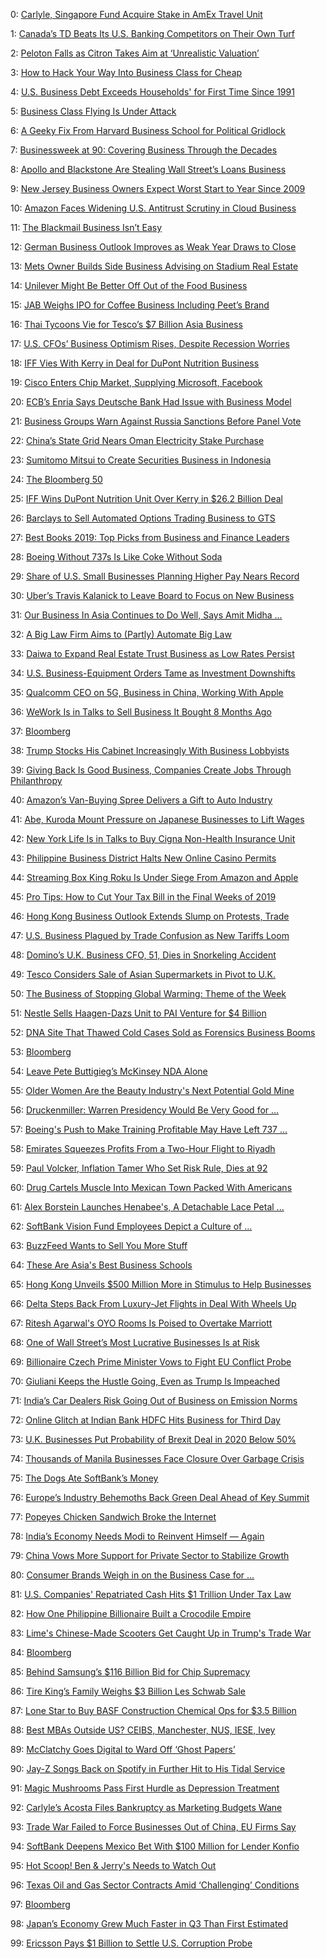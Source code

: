 0: 	 [Carlyle, Singapore Fund Acquire Stake in AmEx Travel Unit](https://www.bloomberg.com/news/articles/2019-12-17/carlyle-qatar-fund-acquire-stake-in-amex-corporate-travel-unit) 

1: 	 [Canada’s TD Beats Its U.S. Banking Competitors on Their Own Turf](https://www.bloomberg.com/news/articles/2019-12-12/canada-s-td-beats-its-u-s-banking-competitors-on-their-own-turf) 

2: 	 [Peloton Falls as Citron Takes Aim at ‘Unrealistic Valuation’](https://www.bloomberg.com/news/articles/2019-12-10/peloton-falls-after-citron-sets-5-target-on-rising-competition) 

3: 	 [How to Hack Your Way Into Business Class for Cheap](https://www.bloomberg.com/news/articles/2019-12-18/how-to-hack-your-way-into-business-class) 

4: 	 [U.S. Business Debt Exceeds Households' for First Time Since 1991](https://www.bloomberg.com/news/articles/2019-12-12/u-s-business-debt-exceeds-households-for-first-time-since-1991) 

5: 	 [Business Class Flying Is Under Attack](https://www.bloomberg.com/opinion/articles/2019-12-13/climate-change-should-we-scrap-business-class-or-11-flights) 

6: 	 [A Geeky Fix From Harvard Business School for Political Gridlock](https://www.bloomberg.com/news/articles/2019-12-18/a-geeky-fix-from-harvard-business-school-for-political-gridlock) 

7: 	 [Businessweek at 90: Covering Business Through the Decades](https://www.bloomberg.com/news/features/2019-12-20/businessweek-at-90-covering-business-through-the-decades) 

8: 	 [Apollo and Blackstone Are Stealing Wall Street’s Loans Business](https://www.bloomberg.com/news/articles/2019-12-18/apollo-and-blackstone-are-stealing-wall-street-s-loans-business) 

9: 	 [New Jersey Business Owners Expect Worst Start to Year Since 2009](https://www.bloomberg.com/news/articles/2019-12-04/new-jersey-business-owners-expect-worst-start-to-year-since-2009) 

10: 	 [Amazon Faces Widening U.S. Antitrust Scrutiny in Cloud Business](https://www.bloomberg.com/news/articles/2019-12-04/amazon-faces-widening-u-s-antitrust-scrutiny-in-cloud-business) 

11: 	 [The Blackmail Business Isn’t Easy](https://www.bloomberg.com/opinion/articles/2019-12-02/the-blackmail-business-isn-t-easy) 

12: 	 [German Business Outlook Improves as Weak Year Draws to Close](https://www.bloomberg.com/news/articles/2019-12-18/german-business-outlook-improves-as-slow-year-draws-to-close) 

13: 	 [Mets Owner Builds Side Business Advising on Stadium Real Estate](https://www.bloomberg.com/news/articles/2019-12-20/mets-owner-builds-side-business-advising-on-stadium-real-estate) 

14: 	 [Unilever Might Be Better Off Out of the Food Business](https://www.bloomberg.com/opinion/articles/2019-12-17/unilever-might-be-better-off-out-of-the-food-business) 

15: 	 [JAB Weighs IPO for Coffee Business Including Peet’s Brand](https://www.bloomberg.com/news/articles/2019-12-17/jab-weighs-ipo-for-coffee-business-including-peet-s-brand) 

16: 	 [Thai Tycoons Vie for Tesco’s $7 Billion Asia Business](https://www.bloomberg.com/news/articles/2019-12-27/thai-tycoons-said-to-vie-for-tesco-s-7-billion-asia-business) 

17: 	 [U.S. CFOs’ Business Optimism Rises, Despite Recession Worries](https://www.bloomberg.com/news/articles/2019-12-11/u-s-cfos-business-optimism-rises-despite-recession-worries) 

18: 	 [IFF Vies With Kerry in Deal for DuPont Nutrition Business](https://www.bloomberg.com/news/articles/2019-12-08/iff-said-to-vie-with-kerry-in-deal-for-dupont-nutrition-business) 

19: 	 [Cisco Enters Chip Market, Supplying Microsoft, Facebook](https://www.bloomberg.com/news/articles/2019-12-11/cisco-enters-chip-business-begins-supplying-microsoft-facebook) 

20: 	 [ECB’s Enria Says Deutsche Bank Had Issue with Business Model](https://www.bloomberg.com/news/articles/2019-12-17/ecb-s-enria-says-deutsche-bank-had-an-issue-with-business-model) 

21: 	 [Business Groups Warn Against Russia Sanctions Before Panel Vote](https://www.bloomberg.com/news/articles/2019-12-17/business-groups-warn-against-russia-sanctions-before-panel-vote) 

22: 	 [China’s State Grid Nears Oman Electricity Stake Purchase](https://www.bloomberg.com/news/articles/2019-12-15/china-s-state-grid-said-to-near-oman-electricity-stake-purchase) 

23: 	 [Sumitomo Mitsui to Create Securities Business in Indonesia](https://www.bloomberg.com/news/articles/2019-12-05/sumitomo-mitsui-to-create-securities-business-in-indonesia) 

24: 	 [The Bloomberg 50](https://www.bloomberg.com/features/2019-bloomberg-50/) 

25: 	 [IFF Wins DuPont Nutrition Unit Over Kerry in $26.2 Billion Deal](https://www.bloomberg.com/news/articles/2019-12-15/iff-is-said-to-near-26-billion-deal-for-dupont-nutrition-unit) 

26: 	 [Barclays to Sell Automated Options Trading Business to GTS](https://www.bloomberg.com/news/articles/2019-12-11/barclays-to-sell-automated-options-trading-business-to-gts) 

27: 	 [Best Books 2019: Top Picks from Business and Finance Leaders](https://www.bloomberg.com/features/2019-best-books/) 

28: 	 [Boeing Without 737s Is Like Coke Without Soda](https://www.bloomberg.com/opinion/articles/2019-12-16/boeing-halting-737-max-would-shut-down-half-its-business) 

29: 	 [Share of U.S. Small Businesses Planning Higher Pay Nears Record](https://www.bloomberg.com/news/articles/2019-12-05/share-of-u-s-small-businesses-planning-higher-pay-nears-record) 

30: 	 [Uber’s Travis Kalanick to Leave Board to Focus on New Business](https://www.bloomberg.com/news/articles/2019-12-24/uber-s-kalanick-to-leave-board-to-focus-on-new-business) 

31: 	 [Our Business In Asia Continues to Do Well, Says Amit Midha ...](https://www.bloomberg.com/news/videos/2019-12-16/our-business-in-asia-continues-to-do-well-says-dell-technologies-s-midha-video) 

32: 	 [A Big Law Firm Aims to (Partly) Automate Big Law](https://www.bloomberg.com/news/articles/2019-12-16/a-big-law-firm-aims-to-partly-automate-big-law-before-deadline) 

33: 	 [Daiwa to Expand Real Estate Trust Business as Low Rates Persist](https://www.bloomberg.com/news/articles/2019-12-25/daiwa-to-expand-real-estate-trust-business-as-low-rates-persist) 

34: 	 [U.S. Business-Equipment Orders Tame as Investment Downshifts](https://www.bloomberg.com/news/articles/2019-12-23/u-s-business-equipment-orders-tame-amid-investment-downshift) 

35: 	 [Qualcomm CEO on 5G, Business in China, Working With Apple](https://www.bloomberg.com/news/videos/2019-12-02/qualcomm-ceo-on-5g-business-in-china-working-with-apple-video) 

36: 	 [WeWork Is in Talks to Sell Business It Bought 8 Months Ago](https://www.bloomberg.com/news/articles/2019-12-11/wework-said-to-be-in-talks-to-sell-managed-by-q) 

37: 	 [Bloomberg](https://www.bloomberg.com/news/audio/2019-12-20/sarah-cone-discusses-disrupting-venture-capital-podcast) 

38: 	 [Trump Stocks His Cabinet Increasingly With Business Lobbyists](https://www.bloomberg.com/news/articles/2019-12-02/trump-stocks-his-cabinet-increasingly-with-business-lobbyists) 

39: 	 [Giving Back Is Good Business, Companies Create Jobs Through Philanthropy](https://www.bloomberg.com/news/videos/2019-12-18/businesses-give-back-in-2019-video) 

40: 	 [Amazon’s Van-Buying Spree Delivers a Gift to Auto Industry](https://www.bloomberg.com/news/articles/2019-12-19/amazon-van-buying-supports-banner-year-for-auto-fleet-business) 

41: 	 [Abe, Kuroda Mount Pressure on Japanese Businesses to Lift Wages](https://www.bloomberg.com/news/articles/2019-12-26/abe-kuroda-mount-pressure-on-japanese-businesses-to-lift-wages) 

42: 	 [New York Life Is in Talks to Buy Cigna Non-Health Insurance Unit](https://www.bloomberg.com/news/articles/2019-12-10/new-york-life-in-talks-to-buy-cigna-non-health-insurance-unit) 

43: 	 [Philippine Business District Halts New Online Casino Permits](https://www.bloomberg.com/news/articles/2019-12-09/philippine-business-district-halts-new-online-casino-permits) 

44: 	 [Streaming Box King Roku Is Under Siege From Amazon and Apple](https://www.bloomberg.com/news/articles/2019-12-11/streaming-box-king-roku-is-under-seige-from-amazon-and-apple) 

45: 	 [Pro Tips: How to Cut Your Tax Bill in the Final Weeks of 2019](https://www.bloomberg.com/news/articles/2019-12-08/pro-tips-how-to-cut-your-tax-bill-in-the-final-weeks-of-2019) 

46: 	 [Hong Kong Business Outlook Extends Slump on Protests, Trade](https://www.bloomberg.com/news/articles/2019-12-04/hong-kong-business-outlook-extends-slump-on-protests-trade-hit) 

47: 	 [U.S. Business Plagued by Trade Confusion as New Tariffs Loom](https://www.bloomberg.com/news/articles/2019-12-07/u-s-business-plagued-by-trade-confusion-as-new-tariffs-loom) 

48: 	 [Domino’s U.K. Business CFO, 51, Dies in Snorkeling Accident](https://www.bloomberg.com/news/articles/2019-12-27/cfo-of-domino-s-pizza-u-k-business-dies-in-snorkeling-accident) 

49: 	 [Tesco Considers Sale of Asian Supermarkets in Pivot to U.K.](https://www.bloomberg.com/news/articles/2019-12-08/tesco-considers-sale-of-thailand-malaysia-supermarket-units-dj) 

50: 	 [The Business of Stopping Global Warming: Theme of the Week](https://www.bloomberg.com/opinion/articles/2019-12-15/climate-change-stopping-global-warming-is-a-market-matter) 

51: 	 [Nestle Sells Haagen-Dazs Unit to PAI Venture for $4 Billion](https://www.bloomberg.com/news/articles/2019-12-11/nestle-said-to-add-4-billion-u-s-ice-cream-arm-to-pai-venture) 

52: 	 [DNA Site That Thawed Cold Cases Sold as Forensics Business Booms](https://www.bloomberg.com/news/articles/2019-12-11/dna-site-that-thawed-cold-cases-sold-as-forensics-business-booms) 

53: 	 [Bloomberg](https://www.bloomberg.com/news/audio/2019-12-10/ben-horowitz-discusses-culture-and-success-podcast) 

54: 	 [Leave Pete Buttigieg’s McKinsey NDA Alone](https://www.bloomberg.com/opinion/articles/2019-12-07/pete-buttigieg-s-mckinsey-nda-isn-t-anyone-else-s-business) 

55: 	 [Older Women Are the Beauty Industry's Next Potential Gold Mine](https://www.bloomberg.com/news/articles/2019-12-04/older-women-are-the-beauty-industry-s-next-potential-gold-mine) 

56: 	 [Druckenmiller: Warren Presidency Would Be Very Good for ...](https://www.bloomberg.com/news/videos/2019-12-18/druckenmiller-warren-presidency-would-be-very-good-for-my-business-video) 

57: 	 [Boeing's Push to Make Training Profitable May Have Left 737 ...](https://www.bloomberg.com/news/articles/2019-12-20/boeing-s-profit-push-may-have-left-737-max-pilots-unprepared) 

58: 	 [Emirates Squeezes Profits From a Two-Hour Flight to Riyadh](https://www.bloomberg.com/news/articles/2019-12-20/emirates-squeezes-profits-from-a-two-hour-flight-to-riyadh) 

59: 	 [Paul Volcker, Inflation Tamer Who Set Risk Rule, Dies at 92](https://www.bloomberg.com/news/articles/2019-12-09/paul-volcker-inflation-tamer-who-set-bank-risk-rule-dies-at-92) 

60: 	 [Drug Cartels Muscle Into Mexican Town Packed With Americans](https://www.bloomberg.com/news/articles/2019-12-03/is-it-safe-to-travel-to-san-miguel-mexico-2019) 

61: 	 [Alex Borstein Launches Henabee's, A Detachable Lace Petal ...](https://www.bloomberg.com/news/articles/2019-12-06/alex-borstein-launches-henabee-s-a-detachable-lace-petal-sleeve) 

62: 	 [SoftBank Vision Fund Employees Depict a Culture of ...](https://www.bloomberg.com/news/features/2019-12-18/softbank-vision-fund-employees-depict-a-culture-of-recklessness) 

63: 	 [BuzzFeed Wants to Sell You More Stuff](https://www.bloomberg.com/news/articles/2019-12-12/buzzfeed-expands-shopping-links-overseas-to-rely-less-on-ads) 

64: 	 [These Are Asia's Best Business Schools](https://www.bloomberg.com/news/videos/2019-12-11/these-are-asia-s-best-business-schools-video) 

65: 	 [Hong Kong Unveils $500 Million More in Stimulus to Help Businesses](https://www.bloomberg.com/news/articles/2019-12-04/hong-kong-announces-further-stimulus-worth-500-million) 

66: 	 [Delta Steps Back From Luxury-Jet Flights in Deal With Wheels Up](https://www.bloomberg.com/news/articles/2019-12-12/delta-to-exit-luxury-jet-flight-business-team-with-wheels-up) 

67: 	 [Ritesh Agarwal's OYO Rooms Is Poised to Overtake Marriott](https://www.bloomberg.com/news/features/2019-12-04/ritesh-agarwal-s-oyo-rooms-is-poised-to-overtake-marriott) 

68: 	 [One of Wall Street’s Most Lucrative Businesses Is at Risk](https://www.bloomberg.com/news/articles/2019-12-06/silicon-valley-curbs-ipo-fees-with-help-from-citadel-securities) 

69: 	 [Billionaire Czech Prime Minister Vows to Fight EU Conflict Probe](https://www.bloomberg.com/news/articles/2019-12-01/eu-audit-finds-czech-leader-has-business-conflict-respekt-says) 

70: 	 [Giuliani Keeps the Hustle Going, Even as Trump Is Impeached](https://www.bloomberg.com/news/features/2019-12-19/giuliani-keeps-the-hustle-going-even-as-trump-is-impeached) 

71: 	 [India’s Car Dealers Risk Going Out of Business on Emission Norms](https://www.bloomberg.com/news/articles/2019-12-18/india-s-car-dealers-risk-going-out-of-business-on-emission-norms) 

72: 	 [Online Glitch at Indian Bank HDFC Hits Business for Third Day](https://www.bloomberg.com/news/articles/2019-12-04/hdfc-bank-s-clients-can-t-transact-online-for-a-third-day) 

73: 	 [U.K. Businesses Put Probability of Brexit Deal in 2020 Below 50%](https://www.bloomberg.com/news/articles/2019-12-05/u-k-businesses-put-probability-of-brexit-deal-in-2020-below-50) 

74: 	 [Thousands of Manila Businesses Face Closure Over Garbage Crisis](https://www.bloomberg.com/news/articles/2019-12-05/thousands-of-manila-businesses-may-be-closed-amid-garbage-crisis) 

75: 	 [The Dogs Ate SoftBank’s Money](https://www.bloomberg.com/opinion/articles/2019-12-10/the-dogs-ate-softbank-s-money) 

76: 	 [Europe’s Industry Behemoths Back Green Deal Ahead of Key Summit](https://www.bloomberg.com/news/articles/2019-12-08/europe-s-industry-behemoths-back-green-deal-ahead-of-key-summit) 

77: 	 [Popeyes Chicken Sandwich Broke the Internet](https://www.bloomberg.com/news/articles/2019-12-04/popeyes-chicken-sandwich-broke-the-internet) 

78: 	 [India’s Economy Needs Modi to Reinvent Himself — Again](https://www.bloomberg.com/opinion/articles/2019-12-02/india-s-falling-gdp-growth-requires-modi-to-free-business-trade) 

79: 	 [China Vows More Support for Private Sector to Stabilize Growth](https://www.bloomberg.com/news/articles/2019-12-23/china-vows-more-support-for-private-sector-to-stabilize-growth) 

80: 	 [Consumer Brands Weigh in on the Business Case for ...](https://www.bloomberg.com/news/videos/2019-12-05/consumer-brands-weigh-in-on-the-business-case-for-sustainability-video) 

81: 	 [U.S. Companies' Repatriated Cash Hits $1 Trillion Under Tax Law](https://www.bloomberg.com/news/articles/2019-12-19/u-s-companies-repatriated-cash-hits-1-trillion-under-tax-law) 

82: 	 [How One Philippine Billionaire Built a Crocodile Empire](https://www.bloomberg.com/news/articles/2019-12-22/home-improvement-mogul-taps-fortune-to-build-a-crocodile-empire) 

83: 	 [Lime's Chinese-Made Scooters Get Caught Up in Trump's Trade War](https://www.bloomberg.com/news/articles/2019-12-05/lime-tries-to-avoid-big-bill-from-trump-s-trade-war) 

84: 	 [Bloomberg](https://www.bloomberg.com/news/audio/2019-12-17/hacking-your-way-into-business-class-podcast) 

85: 	 [Behind Samsung’s $116 Billion Bid for Chip Supremacy](https://www.bloomberg.com/news/articles/2019-12-23/behind-samsung-s-116-billion-bid-for-chip-supremacy) 

86: 	 [Tire King’s Family Weighs $3 Billion Les Schwab Sale](https://www.bloomberg.com/news/articles/2019-12-24/tire-king-s-family-is-said-to-weigh-3-billion-les-schwab-sale) 

87: 	 [Lone Star to Buy BASF Construction Chemical Ops for $3.5 Billion](https://www.bloomberg.com/news/articles/2019-12-21/lone-star-to-buy-basf-construction-chemical-ops-for-3-5-billion) 

88: 	 [Best MBAs Outside US? CEIBS, Manchester, NUS, IESE, Ivey](https://www.bloomberg.com/news/articles/2019-12-09/best-mbas-outside-u-s-ceibs-manchester-nus-iese-ivey) 

89: 	 [McClatchy Goes Digital to Ward Off ‘Ghost Papers’](https://www.bloomberg.com/opinion/articles/2019-12-05/mcclatchy-goes-digital-to-ward-off-ghost-papers) 

90: 	 [Jay-Z Songs Back on Spotify in Further Hit to His Tidal Service](https://www.bloomberg.com/news/articles/2019-12-04/jay-z-songs-back-on-spotify-in-further-hit-to-his-tidal-service) 

91: 	 [Magic Mushrooms Pass First Hurdle as Depression Treatment](https://www.bloomberg.com/news/articles/2019-12-12/magic-mushrooms-pass-first-hurdle-as-depression-treatment) 

92: 	 [Carlyle’s Acosta Files Bankruptcy as Marketing Budgets Wane](https://www.bloomberg.com/news/articles/2019-12-01/carlyle-s-acosta-files-bankruptcy-as-marketing-budgets-dry-up) 

93: 	 [Trade War Failed to Force Businesses Out of China, EU Firms Say](https://www.bloomberg.com/news/articles/2019-12-09/trade-war-failed-to-force-businesses-out-of-china-eu-firms-say) 

94: 	 [SoftBank Deepens Mexico Bet With $100 Million for Lender Konfio](https://www.bloomberg.com/news/articles/2019-12-03/softbank-deepens-mexico-bet-with-100-million-for-lender-konfio) 

95: 	 [Hot Scoop! Ben &amp; Jerry's Needs to Watch Out](https://www.bloomberg.com/opinion/articles/2019-12-12/nestle-s-u-s-ice-cream-deal-puts-pressure-on-unilever) 

96: 	 [Texas Oil and Gas Sector Contracts Amid ‘Challenging’ Conditions](https://www.bloomberg.com/news/articles/2019-12-27/texas-oil-and-gas-sector-contracts-amid-challenging-conditions) 

97: 	 [Bloomberg](https://www.bloomberg.com/news/audio/2019-12-16/baystate-business-laquidara-biotech-game-changers) 

98: 	 [Japan’s Economy Grew Much Faster in Q3 Than First Estimated](https://www.bloomberg.com/news/articles/2019-12-08/japan-s-economy-grew-more-than-first-estimated-in-third-quarter) 

99: 	 [Ericsson Pays $1 Billion to Settle U.S. Corruption Probe](https://www.bloomberg.com/news/articles/2019-12-06/ericsson-agrees-to-pay-1-billion-to-settle-u-s-bribery-probe) 

